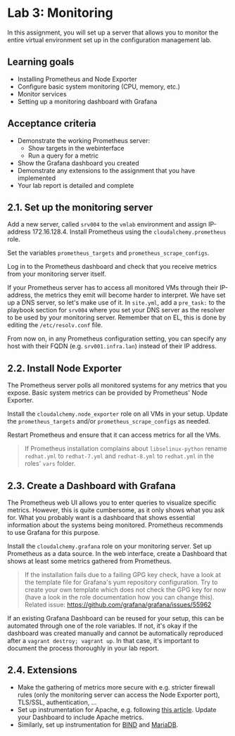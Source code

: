 # Lab 3: Monitoring

In this assignment, you will set up a server that allows you to monitor the entire virtual environment set up in the configuration management lab.

## Learning goals

- Installing Prometheus and Node Exporter
- Configure basic system monitoring (CPU, memory, etc.)
- Monitor services
- Setting up a monitoring dashboard with Grafana

## Acceptance criteria

- Demonstrate the working Prometheus server:
    - Show targets in the webinterface
    - Run a query for a metric
- Show the Grafana dashboard you created
- Demonstrate any extensions to the assignment that you have implemented
- Your lab report is detailed and complete

## 2.1. Set up the monitoring server

Add a new server, called `srv004` to the `vmlab` environment and assign IP-address 172.16.128.4. Install Prometheus using the `cloudalchemy.prometheus` role.

Set the variables `prometheus_targets` and `prometheus_scrape_configs`.

Log in to the Prometheus dashboard and check that you receive metrics from your monitoring server itself.

If your Prometheus server has to access all monitored VMs through their IP-address, the metrics they emit will become harder to interpret. We have set up a DNS server, so let's make use of it. In `site.yml`, add a `pre_task:` to the playbook section for `srv004` where you set your DNS server as the resolver to be used by your monitoring server. Remember that on EL, this is done by editing the `/etc/resolv.conf` file.

From now on, in any Prometheus configuration setting, you can specify any host with their FQDN (e.g. `srv001.infra.lan`) instead of their IP address.

## 2.2. Install Node Exporter

The Prometheus server polls all monitored systems for any metrics that you expose. Basic system metrics can be provided by Prometheus' Node Exporter.

Install the `cloudalchemy.node_exporter` role on all VMs in your setup. Update the `prometheus_targets` and/or `prometheus_scrape_configs` as needed.

Restart Prometheus and ensure that it can access metrics for all the VMs.

> If Prometheus installation complains about `libselinux-python` rename `redhat.yml` to `redhat-7.yml` and `redhat-8.yml` to `redhat.yml` in the roles' `vars` folder.

## 2.3. Create a Dashboard with Grafana

The Prometheus web UI allows you to enter queries to visualize specific metrics. However, this is quite cumbersome, as it only shows what you ask for. What you probably want is a dashboard that shows essential information about the systems being monitored. Prometheus recommends to use Grafana for this purpose.

Install the `cloudalchemy.grafana` role on your monitoring server. Set up Prometheus as a data source. In the web interface, create a Dashboard that shows at least some metrics gathered from Prometheus.

> If the installation fails due to a failing GPG key check, have a look at the template file for Grafana's yum repository configuration. Try to create your own template which does not check the GPG key for now (have a look in the role documentation how you can change this).
> Related issue: <https://github.com/grafana/grafana/issues/55962>

If an existing Grafana Dashboard can be reused for your setup, this can be automated through one of the role variables. If not, it's okay if the dashboard was created manually and cannot be automatically reproduced after a `vagrant destroy; vagrant up`. In that case, it's important to document the process thoroughly in your lab report.

## 2.4. Extensions

- Make the gathering of metrics more secure with e.g. stricter firewall rules (only the monitoring server can access the Node Exporter port), TLS/SSL, authentication, ...
- Set up instrumentation for Apache, e.g. following [this article](https://computingforgeeks.com/monitor-apache-web-server-prometheus-grafana/). Update your Dashboard to include Apache metrics.
- Similarly, set up instrumentation for [BIND](https://github.com/prometheus-community/bind_exporter) and [MariaDB](https://github.com/prometheus/mysqld_exporter).

